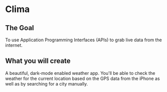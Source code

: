 

#  Clima

## The Goal

To use Application Programming Interfaces (APIs) to grab live data from the internet.

## What you will create

A beautiful, dark-mode enabled weather app. You'll be able to check the weather for the current location based on the GPS data from the iPhone as well as by searching for a city manually. 
